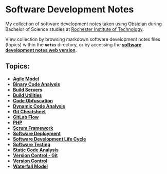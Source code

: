 # Software Development Notes

My collection of software development notes taken using [Obsidian](https://obsidian.md/) during Bachelor of Science studies at [Rochester Institute of Technology](https://www.rit.edu/).

View collection by browsing markdown software development notes files (topics) within the **`notes`** directory, or by accessing the [**software development notes web version**](https://software-development-notes.netlify.app/).

## Topics:

- [**Agile Model**](agile-model)
- [**Binary Code Analysis**](binary-code-analysis)
- [**Build Servers**](build-servers)
- [**Build Utilities**](build-utilities)
- [**Code Obfuscation**](code-obfuscation)
- [**Dynamic Code Analysis**](dynamic-code-analysis)
- [**Git Cheatsheet**](git-cheatsheet)
- [**GitLab Flow**](gitlab-flow)
- [**PHP**](php)
- [**Scrum Framework**](scrum-framework)
- [**Software Deployment**](software-deployment)
- [**Software Development Life Cycle**](software-development-life-cycle)
- [**Software Testing**](software-testing)
- [**Static Code Analysis**](static-code-analysis)
- [**Version Control - Git**](version-control-git)
- [**Version Control**](version-control)
- [**Waterfall Model**](waterfall-model)
